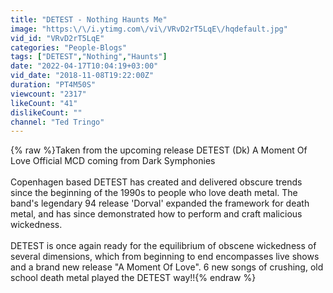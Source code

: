 ```yaml
---
title: "DETEST - Nothing Haunts Me"
image: "https:\/\/i.ytimg.com\/vi\/VRvD2rT5LqE\/hqdefault.jpg"
vid_id: "VRvD2rT5LqE"
categories: "People-Blogs"
tags: ["DETEST","Nothing","Haunts"]
date: "2022-04-17T10:04:19+03:00"
vid_date: "2018-11-08T19:22:00Z"
duration: "PT4M50S"
viewcount: "2317"
likeCount: "41"
dislikeCount: ""
channel: "Ted Tringo"
---
```

{% raw %}Taken from the upcoming release DETEST (Dk) A Moment Of Love Official MCD coming from Dark Symphonies<br /><br />Copenhagen based DETEST has created and delivered obscure trends since the beginning of the 1990s to people who love death metal. The band's legendary 94 release 'Dorval' expanded the framework for death metal, and has since demonstrated how to perform and craft malicious wickedness.<br /><br />DETEST is once again ready for the equilibrium of obscene wickedness of several dimensions, which from beginning to end encompasses live shows and a brand new release &quot;A Moment Of Love&quot;. 6 new songs of crushing, old school death metal played the DETEST way!!{% endraw %}
